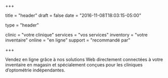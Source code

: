 +++

title = "header"
draft = false
date = "2016-11-08T18:03:15-05:00"

type = "header"

clinic = "votre clinique"
services = "vos services"
inventory = "votre inventaire"
online = "en ligne"
support = "recommandé par"

+++

Vendez en ligne grâce à nos solutions Web directement connectées à votre inventaire en magasin et spécialement conçues
pour les cliniques d’optométrie indépendantes.
